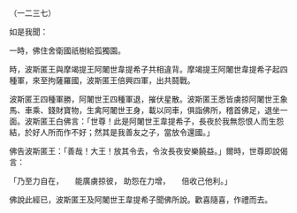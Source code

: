 （一二三七）

如是我聞：

一時，佛住舍衛國祇樹給孤獨園。

時，波斯匿王與摩竭提王阿闍世韋提希子共相違背。摩竭提王阿闍世韋提希子起四種軍，來至拘薩羅國，波斯匿王倍興四軍，出共鬪戰。

波斯匿王四種軍勝，阿闍世王四種軍退，摧伏星散。波斯匿王悉皆虜掠阿闍世王象馬、車乘、錢財寶物，生禽阿闍世王身，載以同車，俱詣佛所，稽首佛足，退坐一面。波斯匿王白佛言：「世尊！此是阿闍世王韋提希子，長夜於我無怨恨人而生怨結，於好人所而作不好；然其是我善友之子，當放令還國。」

佛告波斯匿王：「善哉！大王！放其令去，令汝長夜安樂饒益。」爾時，世尊即說偈言：

「乃至力自在，　　能廣虜掠彼，
助怨在力增，　　倍收己他利。」

佛說此經已，波斯匿王及阿闍世王韋提希子聞佛所說。歡喜隨喜，作禮而去。








